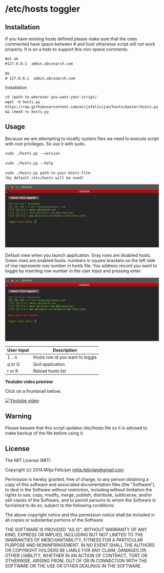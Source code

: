 # /etc/hosts toggler

## Installation

If you have existing hosts defined please make sure that the ones commented have 
space between # and host otherwise script will not work properly. It is on a todo to
support this non-space comments.
	
	Not ok
	#127.0.0.1  admin.abcsearch.com

	Ok
	# 127.0.0.1  admin.abcsearch.com

Installation 
	
	cd /path-to-wherever-you-want-your-script/
	wget -O hosts.py https://raw.githubusercontent.com/mitjafelicijan/hosts/master/hosts.py && chmod +x hosts.py

## Usage

Because we are attempting to modify system files we need to execute script with root
privileges. So use it with sudo.

	sudo ./hosts.py --version

	sudo ./hosts.py --help

	sudo ./hosts.py path-to-your-hosts-file
	(by default /etc/hosts will be used)

![alt text](screenshoots/window.png)

Default view when you launch application. Gray rows are disabled hosts. Green rows
are enabled hosts. numbers in square brackets on the left side of row represents row
number in hosts file. You address record you want to toggle by inserting row number in 
the user input and pressing enter.

![alt text](screenshoots/window-disabled.png)

| User input  | Description                     |
| ----------- | ------------------------------- |
| 1 .. n      | Hosts row id you want to toggle |
| q or Q      | Quit application                |
| r or R      | Reload hosts list               |


**Youtube video preview**

Click on a thumbnail bellow.

[![Youtube video](http://img.youtube.com/vi/03pb37Y-03g/3.jpg)](http://www.youtube.com/watch?v=03pb37Y-03g)

## Warning

Please beware that this script updates /etc/hosts file so it is advised
to make backup of the file before using it.

## License

The MIT License (MIT)

Copyright (c) 2014 Mitja Felicijan <mitja.felicijan@gmail.com>

Permission is hereby granted, free of charge, to any person obtaining a copy
of this software and associated documentation files (the "Software"), to deal
in the Software without restriction, including without limitation the rights
to use, copy, modify, merge, publish, distribute, sublicense, and/or sell
copies of the Software, and to permit persons to whom the Software is
furnished to do so, subject to the following conditions:

The above copyright notice and this permission notice shall be included in
all copies or substantial portions of the Software.

THE SOFTWARE IS PROVIDED "AS IS", WITHOUT WARRANTY OF ANY KIND, EXPRESS OR
IMPLIED, INCLUDING BUT NOT LIMITED TO THE WARRANTIES OF MERCHANTABILITY,
FITNESS FOR A PARTICULAR PURPOSE AND NONINFRINGEMENT. IN NO EVENT SHALL THE
AUTHORS OR COPYRIGHT HOLDERS BE LIABLE FOR ANY CLAIM, DAMAGES OR OTHER
LIABILITY, WHETHER IN AN ACTION OF CONTRACT, TORT OR OTHERWISE, ARISING FROM,
OUT OF OR IN CONNECTION WITH THE SOFTWARE OR THE USE OR OTHER DEALINGS IN
THE SOFTWARE.